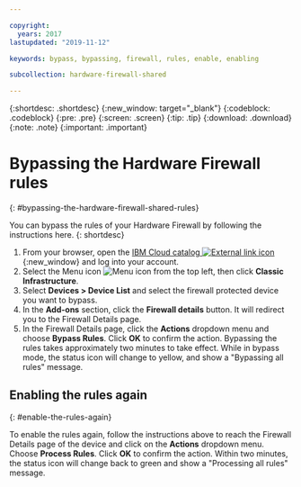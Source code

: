 ```yaml
---

copyright:
  years: 2017
lastupdated: "2019-11-12"

keywords: bypass, bypassing, firewall, rules, enable, enabling

subcollection: hardware-firewall-shared

---
```


{:shortdesc: .shortdesc}
{:new_window: target="_blank"}
{:codeblock: .codeblock}
{:pre: .pre}
{:screen: .screen}
{:tip: .tip}
{:download: .download}
{:note: .note}
{:important: .important}

# Bypassing the Hardware Firewall rules
{: #bypassing-the-hardware-firewall-shared-rules}

You can bypass the rules of your Hardware Firewall by following the instructions here.
{: shortdesc}

1. From your browser, open the [IBM Cloud catalog ![External link icon](../../icons/launch-glyph.svg "External link icon")](https://cloud.ibm.com){:new_window} and log into your account.
2. Select the Menu icon ![Menu icon](../../icons/icon_hamburger.svg) from the top left, then click **Classic Infrastructure**.
3. Select **Devices > Device List** and select the firewall protected device you want to bypass.
4. In the **Add-ons** section, click the **Firewall details** button. It will redirect you to the Firewall Details page.
5. In the Firewall Details page, click the **Actions** dropdown menu and choose **Bypass Rules**. Click **OK** to confirm the action. Bypassing the rules takes approximately two minutes to take effect. While in bypass mode, the status icon will change to yellow, and show a "Bypassing all rules" message.

## Enabling the rules again
{: #enable-the-rules-again}

To enable the rules again, follow the instructions above to reach the Firewall Details page of the device and click on the **Actions** dropdown menu. Choose **Process Rules**. Click **OK** to confirm the action. Within two minutes, the status icon will change back to green and show a "Processing all rules" message.
